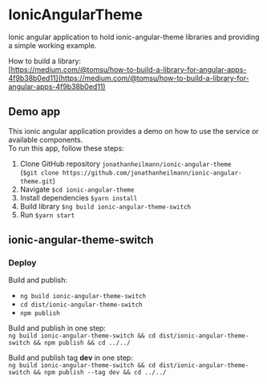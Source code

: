 # IonicAngularTheme

Ionic angular application to hold ionic-angular-theme libraries and providing a simple working example.

How to build a library:  
[https://medium.com/@tomsu/how-to-build-a-library-for-angular-apps-4f9b38b0ed11](https://medium.com/@tomsu/how-to-build-a-library-for-angular-apps-4f9b38b0ed11)

## Demo app

This ionic angular application provides a demo on how to use the service or available components.  
To run this app, follow these steps:
1. Clone GitHub repository `jonathanheilmann/ionic-angular-theme`  
 (`$git clone https://github.com/jonathanheilmann/ionic-angular-theme.git`)
1. Navigate `$cd ionic-angular-theme`
1. Install dependencies `$yarn install`
1. Build library `$ng build ionic-angular-theme-switch`
1. Run `$yarn start`


## ionic-angular-theme-switch

### Deploy 
Build and publish:
- `ng build ionic-angular-theme-switch`
- `cd dist/ionic-angular-theme-switch`
- `npm publish`

Build and publish in one step:  
`ng build ionic-angular-theme-switch && cd dist/ionic-angular-theme-switch && npm publish && cd ../../`

Build and publish tag **dev** in one step:  
`ng build ionic-angular-theme-switch && cd dist/ionic-angular-theme-switch && npm publish --tag dev && cd ../../`
